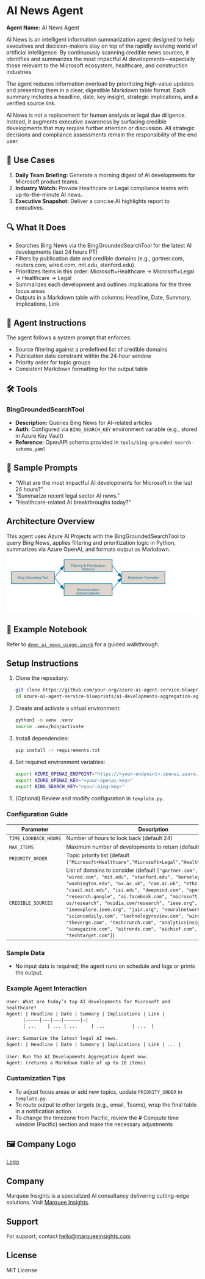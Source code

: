 # AI News Agent

**Agent Name:** AI News Agent

AI News is an intelligent information summarization agent designed to help executives and decision-makers stay on top of the rapidly evolving world of artificial intelligence. By continuously scanning credible news sources, it identifies and summarizes the most impactful AI developments—especially those relevant to the Microsoft ecosystem, healthcare, and construction industries.

The agent reduces information overload by prioritizing high-value updates and presenting them in a clear, digestible Markdown table format. Each summary includes a headline, date, key insight, strategic implications, and a verified source link.

AI News is not a replacement for human analysis or legal due diligence. Instead, it augments executive awareness by surfacing credible developments that may require further attention or discussion. All strategic decisions and compliance assessments remain the responsibility of the end user.


## 🎯 Use Cases

1. **Daily Team Briefing:** Generate a morning digest of AI developments for Microsoft product teams.
2. **Industry Watch:** Provide Healthcare or Legal compliance teams with up-to-the-minute AI news.
3. **Executive Snapshot:** Deliver a concise AI highlights report to executives.

## 🔍 What It Does

- Searches Bing News via the BingGroundedSearchTool for the latest AI developments (last 24 hours PT)
- Filters by publication date and credible domains (e.g., gartner.com, reuters.com, wired.com, mit.edu, stanford.edu)
- Prioritizes items in this order: Microsoft+Healthcare → Microsoft+Legal → Healthcare → Legal
- Summarizes each development and outlines implications for the three focus areas
- Outputs in a Markdown table with columns: Headline, Date, Summary, Implications, Link

## 🧠 Agent Instructions

The agent follows a system prompt that enforces:
- Source filtering against a predefined list of credible domains
- Publication date constraint within the 24‑hour window
- Priority order for topic groups
- Consistent Markdown formatting for the output table

## 🛠 Tools

### BingGroundedSearchTool
- **Description:** Queries Bing News for AI-related articles
- **Auth:** Configured via `BING_SEARCH_KEY` environment variable (e.g., stored in Azure Key Vault)
- **Reference:** OpenAPI schema provided in `tools/bing-grounded-search-schema.yaml`

## 🧪 Sample Prompts

- "What are the most impactful AI developments for Microsoft in the last 24 hours?"
- "Summarize recent legal sector AI news."
- "Healthcare-related AI breakthroughs today?"

## Architecture Overview
This agent uses Azure AI Projects with the BingGroundedSearchTool to query Bing News, applies filtering and prioritization logic in Python, summarizes via Azure OpenAI, and formats output as Markdown.  
![Architecture Diagram](./assets/architecture.png)

## 📁 Example Notebook

Refer to [`demo_ai_news_usage.ipynb`](./assets/demo_ai_news_usage.ipynb) for a guided walkthrough.

## Setup Instructions

1. Clone the repository:
   ```bash
   git clone https://github.com/your-org/azure-ai-agent-service-blueprints.git
   cd azure-ai-agent-service-blueprints/ai-developments-aggregation-agent
   ```
2. Create and activate a virtual environment:
   ```bash
   python3 -m venv .venv
   source .venv/bin/activate
   ```
3. Install dependencies:
   ```bash
   pip install -r requirements.txt
   ```
4. Set required environment variables:
   ```bash
   export AZURE_OPENAI_ENDPOINT="https://<your-endpoint>.openai.azure.com/"
   export AZURE_OPENAI_KEY="<your-openai-key>"
   export BING_SEARCH_KEY="<your-bing-key>"
   ```
5. (Optional) Review and modify configuration in `template.py`.

### Configuration Guide

| Parameter                | Description                                                                                                         |
|--------------------------|---------------------------------------------------------------------------------------------------------------------|
| `TIME_LOOKBACK_HOURS`    | Number of hours to look back (default 24)                                                                            |
| `MAX_ITEMS`              | Maximum number of developments to return (default 10)                                                                |
| `PRIORITY_ORDER`         | Topic priority list (default `["Microsoft+Healthcare","Microsoft+Legal","Healthcare","Legal"]`)                      |
| `CREDIBLE_SOURCES`       | List of domains to consider (default `["gartner.com", "reuters.com", "wired.com", "mit.edu", "stanford.edu", "berkeley.edu", "washington.edu", "ox.ac.uk", "cam.ac.uk", "ethz.ch", "mpg.de", "csail.mit.edu", "isi.edu", "deepmind.com", "openai.com", "research.google", "ai.facebook.com", "microsoft.com/en-us/research", "nvidia.com/research", "ieee.org", "ieeexplore.ieee.org", "jair.org", "neuralnetworksjournal.com", "sciencedaily.com", "technologyreview.com", "wired.com", "theverge.com", "techcrunch.com", "analyticsinsight.net", "aimagazine.com", "aitrends.com", "aichief.com", "techtarget.com"]`)            |

### Sample Data

- No input data is required; the agent runs on schedule and logs or prints the output.

### Example Agent Interaction

```text
User: What are today’s top AI developments for Microsoft and healthcare?
Agent: | Headline | Date | Summary | Implications | Link |
      |—————|———|———|——————|—|
      | ...    | ... | ...     | ...          | ...  |

User: Summarize the latest legal AI news.
Agent: | Headline | Date | Summary | Implications | Link | ... |

User: Run the AI Developments Aggregation Agent now.
Agent: (returns a Markdown table of up to 10 items)
```

### Customization Tips

- To adjust focus areas or add new topics, update `PRIORITY_ORDER` in `template.py`.
- To route output to other targets (e.g., email, Teams), wrap the final table in a notification action.
- To change the timezone from Pacific, review the # Compute time window (Pacific) section and make the necessary adjustments

## 🖼 Company Logo

[Logo](./your-logo.svg)

## Company
Marquee Insights is a specialized AI consultancy delivering cutting-edge solutions. Visit [Marquee Insights](https://marqueeinsights.com).

## Support
For support, contact hello@marqueeinsights.com

## License

MIT License
